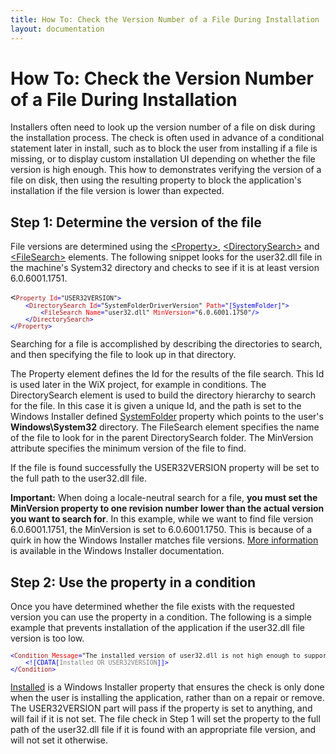 ```yaml
---
title: How To: Check the Version Number of a File During Installation
layout: documentation
---
```

<h1>How To: Check the Version Number of a File During Installation</h1>
<p>Installers often need to look up the version number of a file on disk during the installation process. The check is often used in advance of a conditional statement later in install, such as to block the user from installing if a file is missing, or to display custom installation UI depending on whether the file version is high enough. This how to demonstrates verifying the version of a file on disk, then using the resulting property to block the application's installation if the file version is lower than expected.</p>
<h2>Step 1: Determine the version of the file</h2>
<p>File versions are determined using the <a href="wix_xsd_property.htm">&lt;Property&gt;</a>, <a href="wix_xsd_directorysearch.htm">&lt;DirectorySearch&gt;</a> and <a href="wix_xsd_filesearch.htm">&lt;FileSearch&gt;</a> elements. The following snippet looks for the user32.dll file in the machine's System32 directory and checks to see if it is at least version 6.0.6001.1751.</p>
<pre>
&lt;<font size="2" color="#A31515">Property</font><font size="2" color="#0000FF"> </font><font size="2" color="#FF0000">Id</font><font size="2" color="#0000FF">=</font><font size="2">"USER32VERSION"</font><font size="2" color="#0000FF">&gt;
    &lt;</font><font size="2" color="#A31515">DirectorySearch</font><font size="2" color="#0000FF"> </font><font size="2" color="#FF0000">Id</font><font size="2" color="#0000FF">=</font><font size="2">"SystemFolderDriverVersion"</font><font size="2" color="#0000FF"> </font><font size="2" color="#FF0000">Path</font><font size="2" color="#0000FF">=</font><font size="2">"</font><font size="2" color="#0000FF">[SystemFolder]</font><font size="2">"</font><font size="2" color="#0000FF">&gt;
        &lt;</font><font size="2" color="#A31515">FileSearch</font><font size="2" color="#0000FF"> </font><font size="2" color="#FF0000">Name</font><font size="2" color="#0000FF">=</font><font size="2">"user32.dll"</font><font size="2" color="#0000FF"> </font><font size="2" color="#FF0000">MinVersion</font><font size="2" color="#0000FF">=</font><font size="2">"6.0.6001.1750"</font><font size="2" color="#0000FF">/&gt;
    &lt;/</font><font size="2" color="#A31515">DirectorySearch</font><font size="2" color="#0000FF">&gt;
&lt;/</font><font size="2" color="#A31515">Property</font><font size="2" color="#0000FF">&gt;</font>
</pre>
<p>Searching for a file is accomplished by describing the directories to search, and then specifying the file to look up in that directory.</p>
<p>The Property element defines the Id for the results of the file search. This Id is used later in the WiX project, for example in conditions. The DirectorySearch element is used to build the directory hierarchy to search for the file. In this case it is given a unique Id, and the path is set to the Windows Installer defined <a href="http://msdn.microsoft.com/library/aa372055.aspx" target="_blank">SystemFolder</a> property which points to the user's <strong>Windows\System32</strong> directory. The FileSearch element specifies the name of the file to look for in the parent DirectorySearch folder. The MinVersion attribute specifies the minimum version of the file to find.</p>
<p>If the file is found successfully the USER32VERSION property will be set to the full path to the user32.dll file.</p>
<p><strong>Important:</strong> When doing a locale-neutral search for a file, <strong>you must set the MinVersion property to one revision number lower than the actual version you want to search for</strong>. In this example, while we want to find file version 6.0.6001.1751, the MinVersion is set to 6.0.6001.1750. This is because of a quirk in how the Windows Installer matches file versions. <a href="http://msdn.microsoft.com/library/aa371853.aspx" target="_blank">More information</a> is available in the Windows Installer documentation.</p>
<h2>Step 2: Use the property in a condition</h2>
<p>Once you have determined whether the file exists with the requested version you can use the property in a condition. The following is a simple example that prevents installation of the application if the user32.dll file version is too low.</p>
<pre>
<font size="2" color="#0000FF">&lt;</font><font size="2" color="#A31515">Condition</font><font size="2" color="#0000FF"> </font><font size="2" color="#FF0000">Message</font><font size="2" color="#0000FF">=</font><font size="2">"The installed version of user32.dll is not high enough to support this installer."</font><font size="2" color="#0000FF">&gt;
    &lt;![CDATA[</font><font size="2" color="#808080">Installed OR USER32VERSION</font><font size="2" color="#0000FF">]]&gt;
&lt;/</font><font size="2" color="#A31515">Condition</font><font size="2" color="#0000FF">&gt;</font>
</pre>

<a href="http://msdn.microsoft.com/library/aa369297.aspx" target="_blank">Installed</a> is a Windows Installer property that ensures the check is only done when the user is installing the application, rather than on a repair or remove. The USER32VERSION part will pass if the property is set to anything, and will fail if it is not set. The file check in Step 1 will set the property to the full path of the user32.dll file if it is found with an appropriate file version, and will not set it otherwise.
